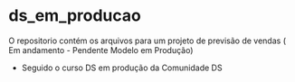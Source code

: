 # ds_em_producao

O repositorio contém os arquivos para um projeto de previsão de vendas ( Em andamento - Pendente Modelo em Produção) 

- Seguido o curso DS em produção da Comunidade DS